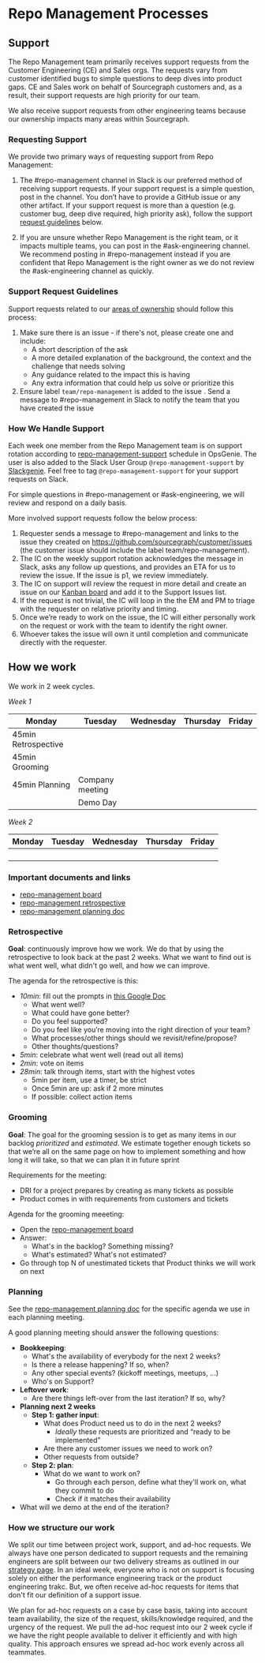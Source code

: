 # Repo Management Processes

## Support

The Repo Management team primarily receives support requests from the Customer Engineering (CE) and Sales orgs. The requests vary from customer identified bugs to simple questions to deep dives into product gaps. CE and Sales work on behalf of Sourcegraph customers and, as a result, their support requests are high priority for our team.

We also receive support requests from other engineering teams because our ownership impacts many areas within Sourcegraph.

### Requesting Support

We provide two primary ways of requesting support from Repo Management:

1. The #repo-management channel in Slack is our preferred method of receiving support requests. If your support request is a simple question, post in the channel. You don’t have to provide a GitHub issue or any other artifact. If your support request is more than a question (e.g. customer bug, deep dive required, high priority ask), follow the support [request guidelines](#support-request-guidelines) below.

2. If you are unsure whether Repo Management is the right team, or it impacts multiple teams, you can post in the #ask-engineering channel. We recommend posting in #repo-management instead if you are confident that Repo Management is the right owner as we do not review the #ask-engineering channel as quickly.

### Support Request Guidelines

Support requests related to our [areas of ownership](index.md#responsibilities) should follow this process:

1. Make sure there is an issue - if there's not, please create one and include:
   - A short description of the ask
   - A more detailed explanation of the background, the context and the challenge that needs solving
   - Any guidance related to the impact this is having
   - Any extra information that could help us solve or prioritize this
2. Ensure label `team/repo-management` is added to the issue
   . Send a message to #repo-management in Slack to notify the team that you have created the issue

### How We Handle Support

Each week one member from the Repo Management team is on support rotation according to [repo-management-support](https://sourcegraph.app.opsgenie.com/settings/schedule/detail/b553cefc-2466-4ad2-ad0c-66937c790bbf) schedule in OpsGenie. The user is also added to the Slack User Group `@repo-management-support` by [Slackgenie](https://github.com/sourcegraph/background-jobs/tree/main/slackgenie). Feel free to tag `@repo-management-support` for your support requests on Slack.

For simple questions in #repo-management or #ask-engineering, we will review and respond on a daily basis.

More involved support requests follow the below process:

1. Requester sends a message to #repo-management and links to the issue they created on https://github.com/sourcegraph/customer/issues (the customer issue should include the label team/repo-management).
2. The IC on the weekly support rotation acknowledges the message in Slack, asks any follow up questions, and provides an ETA for us to review the issue. If the issue is p1, we review immediately.
3. The IC on support will review the request in more detail and create an issue on our [Kanban board](https://github.com/orgs/sourcegraph/projects/209/views/1) and add it to the Support Issues list.
4. If the request is not trivial, the IC will loop in the the EM and PM to triage with the requester on relative priority and timing.
5. Once we’re ready to work on the issue, the IC will either personally work on the request or work with the team to identify the right owner.
6. Whoever takes the issue will own it until completion and communicate directly with the requester.

## How we work

We work in 2 week cycles.

_Week 1_

| Monday              | Tuesday         | Wednesday | Thursday | Friday |
| ------------------- | --------------- | --------- | -------- | ------ |
| 45min Retrospective |                 |           |          |        |
| 45min Grooming      |                 |           |          |        |
| 45min Planning      | Company meeting |           |          |        |
|                     | Demo Day        |           |          |        |

_Week 2_

| Monday | Tuesday | Wednesday | Thursday | Friday |
| ------ | ------- | --------- | -------- | ------ |
|        |         |           |          |        |
|        |         |           |          |        |
|        |         |           |          |        |
|        |         |           |          |        |

### Important documents and links

- [repo-management board](https://github.com/orgs/sourcegraph/projects/209/views/1)
- [repo-management retrospective](https://docs.google.com/document/d/1i44vugdH8hRvb3Uc3KSlmCbzbdI1_X5todyg4dQRdpk/edit)
- [repo-management planning doc](https://docs.google.com/document/d/1DI2Ul6tCNNoXi9dq10DlLj1XE5v3bb_mBH5Xhq7f9xQ/edit#heading=h.sjawbxxomzzj)

### Retrospective

**Goal**: continuously improve how we work. We do that by using the retrospective to look back at the past 2 weeks. What we want to find out is what went well, what didn't go well, and how we can improve.

The agenda for the retrospective is this:

- _10min_: fill out the prompts in [this Google Doc](https://docs.google.com/document/d/1i44vugdH8hRvb3Uc3KSlmCbzbdI1_X5todyg4dQRdpk/edit)
  - What went well?
  - What could have gone better?
  - Do you feel supported?
  - Do you feel like you’re moving into the right direction of your team?
  - What processes/other things should we revisit/refine/propose?
  - Other thoughts/questions?
- _5min_: celebrate what went well (read out all items)
- _2min_: vote on items
- _28min_: talk through items, start with the highest votes
  - 5min per item, use a timer, be strict
  - Once 5min are up: ask if 2 more minutes
  - If possible: collect action items

### Grooming

**Goal**: The goal for the grooming session is to get as many items in our backlog
_prioritized_ and _estimated_. We estimate together enough tickets so that we’re
all on the same page on how to implement something and how long it will take, so
that we can plan it in future sprint

Requirements for the meeting:

- DRI for a project prepares by creating as many tickets as possible
- Product comes in with requirements from customers and tickets

Agenda for the grooming meeeting:

- Open the [repo-management board](https://github.com/orgs/sourcegraph/projects/209/views/1)
- Answer:
  - What's in the backlog? Something missing?
  - What's estimated? What's not estimated?
- Go through top N of unestimated tickets that Product thinks we will work on next

### Planning

See the [repo-management planning doc](https://docs.google.com/document/d/1DI2Ul6tCNNoXi9dq10DlLj1XE5v3bb_mBH5Xhq7f9xQ/edit#heading=h.sjawbxxomzzj) for the specific agenda we use in each planning meeting.

A good planning meeting should answer the following questions:

- **Bookkeeping**:
  - What's the availability of everybody for the next 2 weeks?
  - Is there a release happening? If so, when?
  - Any other special events? (kickoff meetings, meetups, …)
  - Who's on Support?
- **Leftover work**:
  - Are there things left-over from the last iteration? If so, why?
- **Planning next 2 weeks**
  - **Step 1: gather input**:
    - What does Product need us to do in the next 2 weeks?
      - _Ideally_ these requests are prioritized and “ready to be implemented”
    - Are there any customer issues we need to work on?
    - Other requests from outside?
  - **Step 2: plan**:
    - What do we want to work on?
      - Go through each person, define what they'll work on, what they commit to do
      - Check if it matches their availability
- What will we demo at the end of the iteration?

### How we structure our work

We split our time between project work, support, and ad-hoc requests. We always have one person dedicated to support requests and the remaining engineers are split between our two delivery streams as outlined in our [strategy page](../../../../strategy-goals/strategy/repo-management/index.md#how-we-plan). In an ideal week, everyone who is not on support is focusing solely on either the performance engineering track or the product engineering trakc. But, we often receive ad-hoc requests for items that don't fit our definition of a support issue.

We plan for ad-hoc requests on a case by case basis, taking into account team availability, the size of the request, skills/knowledge required, and the urgency of the request. We pull the ad-hoc request into our 2 week cycle if we have the right people available to deliver it efficiently and with high quality. This approach ensures we spread ad-hoc work evenly across all teammates.
